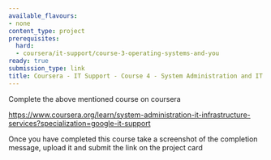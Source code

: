 ```yaml
---
available_flavours:
- none
content_type: project
prerequisites:
  hard:
  - coursera/it-support/course-3-operating-systems-and-you
ready: true
submission_type: link
title: Coursera - IT Support - Course 4 - System Administration and IT Infrastructure Services
---
```


Complete the above mentioned course on coursera

https://www.coursera.org/learn/system-administration-it-infrastructure-services?specialization=google-it-support

Once you have completed this course take a screenshot of the completion message, upload it and submit the link on the project card